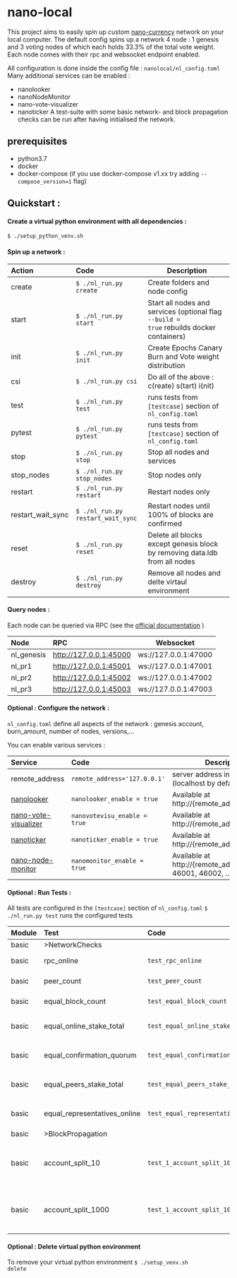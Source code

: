 # nano-local

This project aims to easily spin up custom [nano-currency](https://nano.org) network on your local computer.
The default config spins up a network 4 node : 1 genesis and 3 voting nodes of which each holds 33.3% of the total vote weight.
Each node comes with their rpc and websocket endpoint enabled.

All configuration is done inside the config file :  `nanolocal/nl_config.toml`
Many additional services can be enabled : 
- nanolooker
- nanoNodeMonitor
- nano-vote-visualizer
- nanoticker
A test-suite with some basic network- and block propagation checks can be run after having initialised the network.


## prerequisites 

* python3.7
* docker
* docker-compose (if you use docker-compose v1.xx try adding <code>--compose_version=1</code> flag)

## Quickstart :

#### Create a virtual python environment with all dependencies :

<code>$ ./setup_python_venv.sh</code>

#### Spin up a network :

| Action            | Code                                          | Description  |
| :----------       |:--------------------------------------------- | -----|
| create            |<code>$ ./nl_run.py create</code>      | Create folders and node config |
| start             |<code>$ ./nl_run.py start</code>       | Start all nodes and services (optional flag <code>--build = true</code> rebuilds docker containers)|
| init              |<code>$ ./nl_run.py init</code>        | Create Epochs Canary Burn and Vote weight distribution |
| csi               |<code>$ ./nl_run.py csi</code>         | Do all of the above : c(reate) s(tart) i(nit) |
| test              |<code>$ ./nl_run.py test</code>        | runs tests from <code>[testcase]</code> section of <code>nl_config.toml</code>  |
| pytest            |<code>$ ./nl_run.py pytest</code>      | runs tests from <code>[testcase]</code> section of <code>nl_config.toml</code> |
| stop              |<code>$ ./nl_run.py stop</code>        | Stop all nodes and services |
| stop_nodes        |<code>$ ./nl_run.py stop_nodes</code>  | Stop nodes only |
| restart           |<code>$ ./nl_run.py restart</code>     | Restart nodes only  |
| restart_wait_sync |<code>$ ./nl_run.py restart_wait_sync</code>    | Restart nodes until 100% of blocks are confirmed  |
| reset             |<code>$ ./nl_run.py reset</code>       | Delete all blocks except genesis block by removing data.ldb from all nodes |
| destroy           |<code>$ ./nl_run.py destroy</code>     | Remove all nodes and delte virtaul environment |

####  Query nodes :

Each node can be queried via RPC (see the [official documentation](https://docs.nano.org/commands/rpc-protocol/) )

| Node          | RPC                        | Websocket  |
| :----------   |:-------------------------- | -----------------------|
| nl_genesis    |http://127.0.0.1:45000      | ws://127.0.0.1:47000 |
| nl_pr1        |http://127.0.0.1:45001      | ws://127.0.0.1:47001 |
| nl_pr2        |http://127.0.0.1:45002      | ws://127.0.0.1:47002 |
| nl_pr3        |http://127.0.0.1:45003      | ws://127.0.0.1:47003 |


#### Optional : Configure the network :

<code>nl_config.toml</code> define all aspects of the network : genesis account, burn_amount, number of nodes, versions,...

You can enable various services :

| Service       | Code      | Description  |
| :-----------  |:----------| -----|
| remote_address | <code>remote_address='127.0.0.1'</code> | server address inside your LAN (localhost by default) |
| [nanolooker](https://github.com/running-coder/nanolooker) | <code>nanolooker_enable = true</code> | Available at http://{remote_address}:42000 |
| [nano-vote-visualizer](https://github.com/numsu/nano-vote-visualizer) | <code>nanovotevisu_enable = true</code> | Available at http://{remote_address}:42001 |
| [nanoticker](https://github.com/Joohansson/nanoticker) | <code>nanoticker_enable = true</code> | Available at http://{remote_address}:42002 |
| [nano-node-monitor](https://github.com/nanotools/nanoNodeMonitor)| <code>nanomonitor_enable = true</code> | Available at http://{remote_address}:46000, 46001, 46002, ... |

#### Optional : Run Tests :

All tests are configured in the <code>[testcase]</code> section of <code>nl_config.toml</code>
<code>$ ./nl_run.py test</code> runs the configured tests



| Module | Test                        | Code                                           | Description  |
| :---   | :-------------------------  |:-----------------------------------------------| -------------|
|basic   |>NetworkChecks               |
|basic   |rpc_online                   |<code>test_rpc_online</code>                    | all nodes online| 
|basic   |peer_count                   |<code>test_peer_count</code>                    | all nodes interconnected|
|basic   |equal_block_count            |<code>test_equal_block_count</code>             | all nodes have same blocks|
|basic   |equal_online_stake_total     |<code>test_equal_online_stake_total</code>      | all nodes see same online weight|
|basic   |equal_confirmation_quorum    |<code>test_equal_confirmation_quorum</code>     |all nodes have equal network view |
|basic   |equal_peers_stake_total      |<code>test_equal_peers_stake_total</code>       | all nodes have equal peer weight|
|basic   |equal_representatives_online |<code>test_equal_representatives_online</code>  | all nodes have same online representatives|
|basic   |>BlockPropagation            |
|basic   |account_split_10             |<code>test_1_account_split_10</code>            | Create 10 accounts by splitting each account into 2 new accounts|
|basic   |account_split_1000           |<code>test_1_account_split_1000</code>          | Create 1000 accounts by splitting each account into 2 new accounts|

#### Optional : Delete virtual python environment
To remove your virtual python environment 
<code>$ ./setup_venv.sh delete</code>


